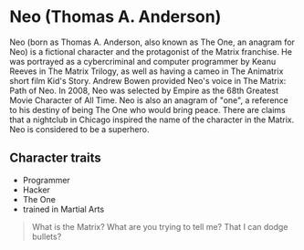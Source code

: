 # Neo (Thomas A. Anderson)

Neo (born as Thomas A. Anderson, also known as The One, an anagram for Neo) is a fictional character and the protagonist of the Matrix franchise. 
He was portrayed as a cybercriminal and computer programmer by Keanu Reeves in The Matrix Trilogy, as well as having a cameo in The Animatrix short film Kid's Story. 
Andrew Bowen provided Neo's voice in The Matrix: Path of Neo. In 2008, Neo was selected by Empire as the 68th Greatest Movie Character of All Time.
Neo is also an anagram of "one", a reference to his destiny of being The One who would bring peace. 
There are claims that a nightclub in Chicago inspired the name of the character in the Matrix. Neo is considered to be a superhero.

## Character traits

* Programmer
* Hacker
* The One
* trained in Martial Arts










> What is the Matrix?
> What are you trying to tell me? That I can dodge bullets?